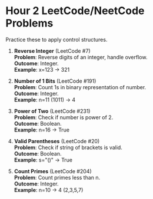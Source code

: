 # Hour 2 LeetCode/NeetCode Problems

Practice these to apply control structures.

1. **Reverse Integer** (LeetCode #7)  
   **Problem**: Reverse digits of an integer, handle overflow.  
   **Outcome**: Integer.  
   **Example**: x=123 → 321

2. **Number of 1 Bits** (LeetCode #191)  
   **Problem**: Count 1s in binary representation of number.  
   **Outcome**: Integer.  
   **Example**: n=11 (1011) → 4

3. **Power of Two** (LeetCode #231)  
   **Problem**: Check if number is power of 2.  
   **Outcome**: Boolean.  
   **Example**: n=16 → True

4. **Valid Parentheses** (LeetCode #20)  
   **Problem**: Check if string of brackets is valid.  
   **Outcome**: Boolean.  
   **Example**: s="()" → True

5. **Count Primes** (LeetCode #204)  
   **Problem**: Count primes less than n.  
   **Outcome**: Integer.  
   **Example**: n=10 → 4 (2,3,5,7)